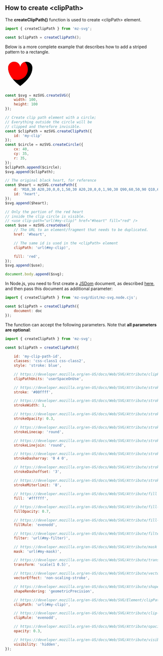 ## How to create &lt;clipPath>

The **createClipPath()** function is used to create &lt;clipPath> element.

```js
import { createClipPath } from 'mz-svg';

const $clipPath = createClipPath();
```

Below is a more complete example that describes how to add a striped pattern to a rectangle.

<div class="flex justify-center my-4">
    <svg viewBox="0 0 100 100" width="100" height="100">
      <clipPath id="myClip">
        <circle cx="40" cy="35" r="35" />
      </clipPath>
      <path id="heart" d="M10,30 A20,20,0,0,1,50,30 A20,20,0,0,1,90,30 Q90,60,50,90 Q10,60,10,30 Z" />
      <use clip-path="url(#myClip)" href="#heart" fill="red" />
    </svg>
</div>

```js
const $svg = mzSVG.createSVG({
    width: 100,
    height: 100
});

// Create clip path element with a circle;
// Everything outside the circle will be
// clipped and therefore invisible.
const $clipPath = mzSVG.createClipPath({
    id: 'my-clip'
});
const $circle = mzSVG.createCircle({
    cx: 40,
    cy: 35,
    r: 35,
});
$clipPath.append($circle);
$svg.append($clipPath);

// The original black heart, for reference
const $heart = mzSVG.createPath({
    d: 'M10,30 A20,20,0,0,1,50,30 A20,20,0,0,1,90,30 Q90,60,50,90 Q10,60,10,30 Z',
    id: 'heart',
});
$svg.append($heart);

// Only the portion of the red heart
// inside the clip circle is visible.
// <use clip-path="url(#my-clip)" href="#heart" fill="red" />
const $use = mzSVG.createUse({
    // The URL to an element/fragment that needs to be duplicated.
    href: '#heart',

    // The same id is used in the <clipPath> element
    clipPath: 'url(#my-clip)',

    fill: 'red',
});
$svg.append($use);

document.body.append($svg);
```

In Node.js, you need to first create a [JSDom](https://github.com/jsdom/jsdom) document, as described [here](/pages/nodejs-usage.html), and then pass this document as additional parameter:

```js
import { createClipPath } from 'mz-svg/dist/mz-svg.node.cjs';

const $clipPath = createClipPath({
    document: doc
});
```

The function can accept the following parameters. Note that **all parameters are optional**:

```js
import { createClipPath } from 'mz-svg';

const $clipPath = createClipPath({
    
    id: 'my-clip-path-id',
    classes: 'css-class1 css-class2',
    style: 'stroke: blue',

    // https://developer.mozilla.org/en-US/docs/Web/SVG/Attribute/clipPathUnits
    clipPathUnits: 'userSpaceOnUse',

    // https://developer.mozilla.org/en-US/docs/Web/SVG/Attribute/stroke
    stroke: '#00ffff',

    // https://developer.mozilla.org/en-US/docs/Web/SVG/Attribute/stroke-width
    strokeWidth: 1,

    // https://developer.mozilla.org/en-US/docs/Web/SVG/Attribute/stroke-opacity
    strokeOpacity: 0.3,

    // https://developer.mozilla.org/en-US/docs/Web/SVG/Attribute/stroke-linecap
    strokeLinecap: 'round',

    // https://developer.mozilla.org/en-US/docs/Web/SVG/Attribute/stroke-linejoin
    strokeLinejoin: 'round',

    // https://developer.mozilla.org/en-US/docs/Web/SVG/Attribute/stroke-dasharray
    strokeDasharray: '0 4 0',

    // https://developer.mozilla.org/en-US/docs/Web/SVG/Attribute/stroke-dashoffset
    strokeDashoffset: '3',

    // https://developer.mozilla.org/en-US/docs/Web/SVG/Attribute/stroke-miterlimit
    strokeMiterlimit: '8',

    // https://developer.mozilla.org/en-US/docs/Web/SVG/Attribute/fill
    fill: '#ffffff',

    // https://developer.mozilla.org/en-US/docs/Web/SVG/Attribute/fill-opacity
    fillOpacity: 0.7,

    // https://developer.mozilla.org/en-US/docs/Web/SVG/Attribute/fill-rule
    fillRule: 'evenodd',

    // https://developer.mozilla.org/en-US/docs/Web/SVG/Attribute/filter
    filter: 'url(#my-filter)',

    // https://developer.mozilla.org/en-US/docs/Web/SVG/Attribute/mask
    mask: 'url(#my-mask)',

    // https://developer.mozilla.org/en-US/docs/Web/SVG/Attribute/transform
    transform: 'scale(1 0.5)',

    // https://developer.mozilla.org/en-US/docs/Web/SVG/Attribute/vector-effect
    vectorEffect: 'non-scaling-stroke',

    // https://developer.mozilla.org/en-US/docs/Web/SVG/Attribute/shape-rendering
    shapeRendering: 'geometricPrecision',

    // https://developer.mozilla.org/en-US/docs/Web/SVG/Element/clipPath
    clipPath: 'url(#my-clip)',

    // https://developer.mozilla.org/en-US/docs/Web/SVG/Attribute/clip-rule
    clipRule: 'evenodd',

    // https://developer.mozilla.org/en-US/docs/Web/SVG/Attribute/opacity
    opacity: 0.3,

    // https://developer.mozilla.org/en-US/docs/Web/SVG/Attribute/visibility
    visibility: 'hidden',
});
```

